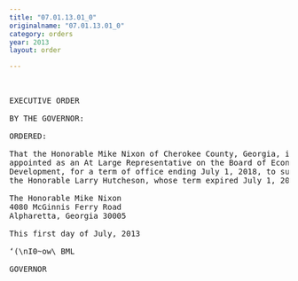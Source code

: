 ```yaml
---
title: "07.01.13.01_0"
originalname: "07.01.13.01_0"
category: orders
year: 2013
layout: order

---
```

<pre>
 

EXECUTIVE ORDER

BY THE GOVERNOR:

ORDERED:

That the Honorable Mike Nixon of Cherokee County, Georgia, is
appointed as an At Large Representative on the Board of Economic
Development, for a term of office ending July 1, 2018, to succeed
the Honorable Larry Hutcheson, whose term expired July 1, 2013.

The Honorable Mike Nixon
4080 McGinnis Ferry Road
Alpharetta, Georgia 30005

This first day of July, 2013

‘(\nI0~ow\ BML

GOVERNOR

</pre>
